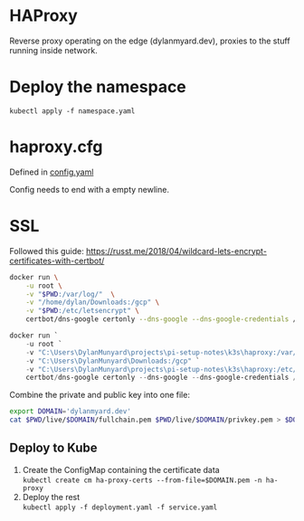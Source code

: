 # HAProxy
Reverse proxy operating on the edge (dylanmyard.dev), proxies to the stuff running inside network.

# Deploy the namespace
`kubectl apply -f namespace.yaml`

# haproxy.cfg
Defined in [config.yaml](config.yaml)

Config needs to end with a empty newline.

# SSL
Followed this guide: https://russt.me/2018/04/wildcard-lets-encrypt-certificates-with-certbot/

```bash
docker run \
    -u root \
    -v "$PWD:/var/log/"  \
    -v "/home/dylan/Downloads:/gcp" \
    -v "$PWD:/etc/letsencrypt" \
    certbot/dns-google certonly --dns-google --dns-google-credentials /gcp/elbanyo-e7173437338c.json -d dylanmyard.dev,plex.dylanmyard.dev,qb.dylanmyard.dev,sonarr.dylanmyard.dev,www.dylanmyard.dev --agree-tos --email dmunyard@gmail.com --non-interactive
```

```powershell
docker run `
    -u root `
    -v "C:\Users\DylanMunyard\projects\pi-setup-notes\k3s\haproxy:/var/log/"  `
    -v "C:\Users\DylanMunyard\Downloads:/gcp" `
    -v "C:\Users\DylanMunyard\projects\pi-setup-notes\k3s\haproxy:/etc/letsencrypt" `
    certbot/dns-google certonly --dns-google --dns-google-credentials /gcp/elbanyo-c215a55008fe.json -d dylanmyard.dev,plex.dylanmyard.dev,qb.dylanmyard.dev,sonarr.dylanmyard.dev,www.dylanmyard.dev --agree-tos --email dmunyard@gmail.com --non-interactive
```

Combine the private and public key into one file:
```bash
export DOMAIN='dylanmyard.dev' 
cat $PWD/live/$DOMAIN/fullchain.pem $PWD/live/$DOMAIN/privkey.pem > $DOMAIN.pem
```

## Deploy to Kube
1. Create the ConfigMap containing the certificate data \
`kubectl create cm ha-proxy-certs --from-file=$DOMAIN.pem -n ha-proxy`
2. Deploy the rest \
`kubectl apply -f deployment.yaml -f service.yaml`